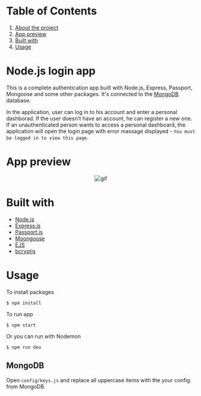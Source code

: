 # Table of Contents
1. [ About the project ](#about)
2. [ App preview ](#preview)
3. [ Built with ](#built)
4. [ Usage ](#usage)

<a name="about"></a>
# Node.js login app
This is a complete authentication app built with Node.js, Express, Passport, Mongoose and some other packages. It's connected to the [MongoDB](https://www.mongodb.com/2) database.

In the application, user can log in to his account and enter a personal dashborad. If the user doesn't have an account, he can register a new one. 
If an unauthenticated person wants to access a personal dashboard, the application will open the login page with error massage displayed - `You must be logged in to view this page`.

<a name="preview"></a>  
# App preview
<p align="center">
 <img src="https://user-images.githubusercontent.com/51888438/103378904-35c47b00-4ae4-11eb-9336-3eb3c6ec6ba3.gif" alt="gif"/>
</p>

<a name="built"></a> 
# Built with
- [Node.js](https://nodejs.org/en/)
- [Express.js](https://expressjs.com)
- [Passport.js](http://www.passportjs.org)
- [Moongoose](https://mongoosejs.com)
- [EJS](https://ejs.co)
- [bcryptjs](https://www.npmjs.com/package/bcryptjs)

<a name="usage"></a> 
# Usage
To install packages
```
$ npm install
```
To run app
```
$ npm start
```
Or you can run with Nodemon
```
$ npm run dev
```

<a name="mongo"></a> 
## MongoDB
Open `config/keys.js` and replace all uppercase items with the your config from MongoDB.
